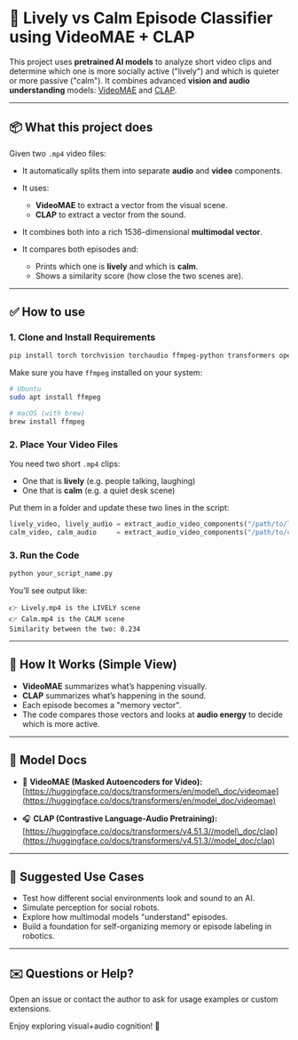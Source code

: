 # 🧠 Lively vs Calm Episode Classifier using VideoMAE + CLAP

This project uses **pretrained AI models** to analyze short video clips and determine which one is more socially active ("lively") and which is quieter or more passive ("calm"). It combines advanced **vision and audio understanding** models: [VideoMAE](https://huggingface.co/docs/transformers/en/model_doc/videomae) and [CLAP](https://huggingface.co/docs/transformers/v4.51.3//model_doc/clap).

---

## 📦 What this project does

Given two `.mp4` video files:

* It automatically splits them into separate **audio** and **video** components.
* It uses:

  * **VideoMAE** to extract a vector from the visual scene.
  * **CLAP** to extract a vector from the sound.
* It combines both into a rich 1536-dimensional **multimodal vector**.
* It compares both episodes and:

  * Prints which one is **lively** and which is **calm**.
  * Shows a similarity score (how close the two scenes are).

---

## ✅ How to use

### 1. Clone and Install Requirements

```bash
pip install torch torchvision torchaudio ffmpeg-python transformers opencv-python scikit-learn
```

Make sure you have `ffmpeg` installed on your system:

```bash
# Ubuntu
sudo apt install ffmpeg

# macOS (with brew)
brew install ffmpeg
```

### 2. Place Your Video Files

You need two short `.mp4` clips:

* One that is **lively** (e.g. people talking, laughing)
* One that is **calm** (e.g. a quiet desk scene)

Put them in a folder and update these two lines in the script:

```python
lively_video, lively_audio = extract_audio_video_components("/path/to/lively.mp4", "lively")
calm_video, calm_audio     = extract_audio_video_components("/path/to/calm.mp4", "calm")
```

### 3. Run the Code

```bash
python your_script_name.py
```

You’ll see output like:

```
👉 Lively.mp4 is the LIVELY scene
👉 Calm.mp4 is the CALM scene
Similarity between the two: 0.234
```

---

## 💠 How It Works (Simple View)

* **VideoMAE** summarizes what’s happening visually.
* **CLAP** summarizes what’s happening in the sound.
* Each episode becomes a "memory vector".
* The code compares those vectors and looks at **audio energy** to decide which is more active.

---

## 📘 Model Docs

* 🔎 **VideoMAE (Masked Autoencoders for Video):**
  [https://huggingface.co/docs/transformers/en/model\_doc/videomae](https://huggingface.co/docs/transformers/en/model_doc/videomae)

* 🎧 **CLAP (Contrastive Language-Audio Pretraining):**
  [https://huggingface.co/docs/transformers/v4.51.3//model\_doc/clap](https://huggingface.co/docs/transformers/v4.51.3//model_doc/clap)

---

## 🧪 Suggested Use Cases

* Test how different social environments look and sound to an AI.
* Simulate perception for social robots.
* Explore how multimodal models "understand" episodes.
* Build a foundation for self-organizing memory or episode labeling in robotics.

---

## ✉️ Questions or Help?

Open an issue or contact the author to ask for usage examples or custom extensions.

Enjoy exploring visual+audio cognition! 🚀
